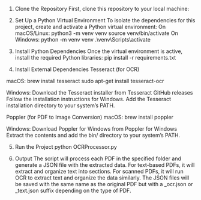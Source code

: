 1. Clone the Repository
First, clone this repository to your local machine:

2. Set Up a Python Virtual Environment
To isolate the dependencies for this project, create and activate a Python virtual environment:
On macOS/Linux:
python3 -m venv venv
source venv/bin/activate
On Windows:
python -m venv venv
.\venv\Scripts\activate

3. Install Python Dependencies
Once the virtual environment is active, install the required Python libraries:
pip install -r requirements.txt

4. Install External Dependencies
Tesseract (for OCR)

macOS:
brew install tesseract
sudo apt-get install tesseract-ocr

Windows:
Download the Tesseract installer from Tesseract GitHub releases
Follow the installation instructions for Windows.
Add the Tesseract installation directory to your system’s PATH.

Poppler (for PDF to Image Conversion)
macOS:
brew install poppler

Windows:
Download Poppler for Windows from Poppler for Windows
Extract the contents and add the bin/ directory to your system’s PATH.

5. Run the Project
python OCRProcessor.py

6. Output
The script will process each PDF in the specified folder and generate a JSON file with the extracted data. For text-based PDFs, it will extract and organize text into sections. For scanned PDFs, it will run OCR to extract text and organize the data similarly.
The JSON files will be saved with the same name as the original PDF but with a _ocr.json or _text.json suffix depending on the type of PDF.

